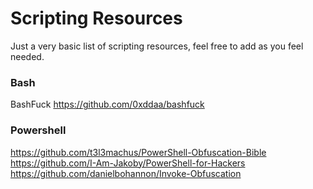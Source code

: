 # Scripting Resources
Just a very basic list of scripting resources, feel free to add as you feel needed.
### Bash
BashFuck https://github.com/0xddaa/bashfuck

### Powershell
https://github.com/t3l3machus/PowerShell-Obfuscation-Bible
https://github.com/I-Am-Jakoby/PowerShell-for-Hackers
https://github.com/danielbohannon/Invoke-Obfuscation
